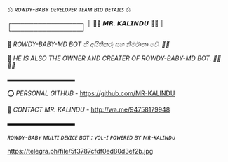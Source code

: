 ⚖️ *ʀᴏᴡᴅʏ-ʙᴀʙʏ ᴅᴇᴠᴇʟᴏᴘᴇʀ ᴛᴇᴀᴍ ʙɪᴏ ᴅᴇᴛᴀɪʟꜱ* ⚖️

┌────────────────┐
│ 👨‍✈️ *𝙈𝙍. 𝙆𝘼𝙇𝙄𝙉𝘿𝙐* 👨‍✈️  │
└────────────────┘                                        

📌  *ROWDY-BABY-MD BOT හි අයිතිකරු සහ නිර්මාතෘ වේ. 👨‍💻*

📌   *HE IS ALSO THE OWNER AND CREATER OF ROWDY-BABY-MD BOT. 👨‍💻👨‍💻*

▬▬▬▬▬▬▬▬▬▬▬

⭕ *PERSONAL GITHUB* - https://github.com/MR-KALINDU

📳 *CONTACT MR. KALINDU* - http://wa.me/94758179948

▬▬▬▬▬▬▬▬▬▬▬

*ʀᴏᴡᴅʏ-ʙᴀʙʏ ᴍᴜʟᴛɪ ᴅᴇᴠɪᴄᴇ ʙᴏᴛ : ᴠᴏʟ-ɪ*
*ᴘᴏᴡᴇʀᴇᴅ ʙʏ ᴍʀ-ᴋᴀʟɪɴᴅᴜ*





https://telegra.ph/file/5f3787cfdf0ed80d3ef2b.jpg
